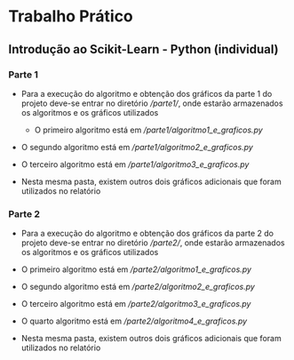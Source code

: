 # Trabalho Prático
## Introdução ao Scikit-Learn - Python (individual)

### Parte 1
- Para a execução do algoritmo e obtenção dos gráficos da parte 1 do projeto deve-se entrar no diretório */parte1/*, onde estarão armazenados os algoritmos e os gráficos utilizados
    - O primeiro algoritmo está em */parte1/algoritmo1_e_graficos.py*
 - O segundo algoritmo está em */parte1/algoritmo2_e_graficos.py*
 - O terceiro algoritmo está em */parte1/algoritmo3_e_graficos.py*

- Nesta mesma pasta, existem outros dois gráficos adicionais que foram utilizados no relatório

### Parte 2
- Para a execução do algoritmo e obtenção dos gráficos da parte 2 do projeto deve-se entrar no diretório */parte2/*, onde estarão armazenados os algoritmos e os gráficos utilizados
 - O primeiro algoritmo está em */parte2/algoritmo1_e_graficos.py*
 - O segundo algoritmo está em */parte2/algoritmo2_e_graficos.py*
 - O terceiro algoritmo está em */parte2/algoritmo3_e_graficos.py*
 - O quarto algoritmo está em */parte2/algoritmo4_e_graficos.py*

- Nesta mesma pasta, existem outros dois gráficos adicionais que foram utilizados no relatório
